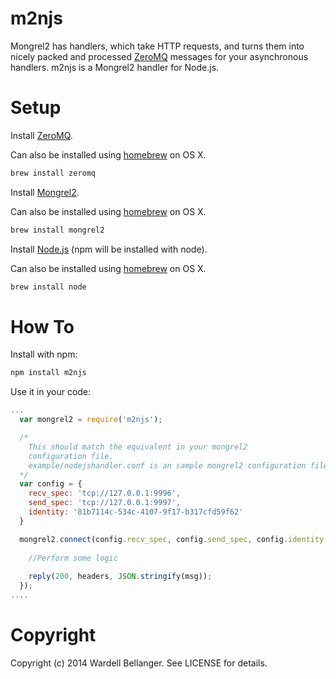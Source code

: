 # m2njs

Mongrel2 has handlers, which take HTTP requests, and turns them into nicely packed and processed [ZeroMQ](http://www.zeromq.org/intro:get-the-software) messages for your asynchronous handlers. m2njs is a Mongrel2 handler for Node.js. 

# Setup

Install [ZeroMQ](http://www.zeromq.org/intro:get-the-software).

Can also be installed using [homebrew](http://brew.sh/) on OS X.

```bash
brew install zeromq
```

Install [Mongrel2](http://mongrel2.org/wiki/quick_start.html).

Can also be installed using [homebrew](http://brew.sh/) on OS X.

```bash
brew install mongrel2
```

Install [Node.js](http://nodejs.org/download/) (npm will be installed with node).

Can also be installed using [homebrew](http://brew.sh/) on OS X.

```bash
brew install node
```

# How To

Install with npm:

```bash
npm install m2njs
```

Use it in your code:

```javascript
...
  var mongrel2 = require('m2njs');

  /*
    This should match the equivalent in your mongrel2 
    configuration file.
    example/nodejshandler.conf is an sample mongrel2 configuration file.
  */
  var config = {
    recv_spec: 'tcp://127.0.0.1:9996',
    send_spec: 'tcp://127.0.0.1:9997',
    identity: '81b7114c-534c-4107-9f17-b317cfd59f62'
  }

  mongrel2.connect(config.recv_spec, config.send_spec, config.identity, function(msg, reply) {
    
    //Perform some logic
    
    reply(200, headers, JSON.stringify(msg));
  });
....
```

# Copyright

Copyright (c) 2014 Wardell Bellanger. See LICENSE for details.
